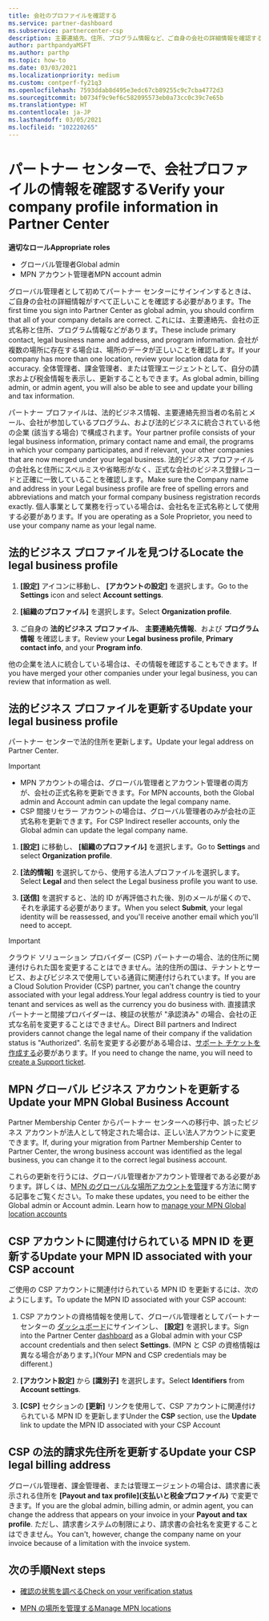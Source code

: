 ```yaml
---
title: 会社のプロファイルを確認する
ms.service: partner-dashboard
ms.subservice: partnercenter-csp
description: 主要連絡先、住所、プログラム情報など、ご自身の会社の詳細情報を確認する方法について説明します。 また、法的住所や請求先住所を更新することもできます。
author: parthpandyaMSFT
ms.author: parthp
ms.topic: how-to
ms.date: 03/03/2021
ms.localizationpriority: medium
ms.custom: contperf-fy21q3
ms.openlocfilehash: 7593ddab8d495e3edc67cb89255c9c7cba4772d3
ms.sourcegitcommit: b0734f9c9ef6c582095573eb0a73cc0c39c7e65b
ms.translationtype: HT
ms.contentlocale: ja-JP
ms.lasthandoff: 03/05/2021
ms.locfileid: "102220265"
---
```

# <a name="verify-your-company-profile-information-in-partner-center"></a><span data-ttu-id="95bef-104">パートナー センターで、会社プロファイルの情報を確認する</span><span class="sxs-lookup"><span data-stu-id="95bef-104">Verify your company profile information in Partner Center</span></span>

<span data-ttu-id="95bef-105">**適切なロール**</span><span class="sxs-lookup"><span data-stu-id="95bef-105">**Appropriate roles**</span></span>

- <span data-ttu-id="95bef-106">グローバル管理者</span><span class="sxs-lookup"><span data-stu-id="95bef-106">Global admin</span></span>
- <span data-ttu-id="95bef-107">MPN アカウント管理者</span><span class="sxs-lookup"><span data-stu-id="95bef-107">MPN account admin</span></span>

<span data-ttu-id="95bef-108">グローバル管理者として初めてパートナー センターにサインインするときは、ご自身の会社の詳細情報がすべて正しいことを確認する必要があります。</span><span class="sxs-lookup"><span data-stu-id="95bef-108">The first time you sign into Partner Center as global admin, you should confirm that all of your company details are correct.</span></span> <span data-ttu-id="95bef-109">これには、主要連絡先、会社の正式名称と住所、プログラム情報などがあります。</span><span class="sxs-lookup"><span data-stu-id="95bef-109">These include primary contact, legal business name and address, and program information.</span></span> <span data-ttu-id="95bef-110">会社が複数の場所に存在する場合は、場所のデータが正しいことを確認します。</span><span class="sxs-lookup"><span data-stu-id="95bef-110">If your company has more than one location, review your location data for accuracy.</span></span> <span data-ttu-id="95bef-111">全体管理者、課金管理者、または管理エージェントとして、自分の請求および税金情報を表示し、更新することもできます。</span><span class="sxs-lookup"><span data-stu-id="95bef-111">As global admin, billing admin, or admin agent, you will also be able to see and update your billing and tax information.</span></span>

<span data-ttu-id="95bef-112">パートナー プロファイルは、法的ビジネス情報、主要連絡先担当者の名前とメール、会社が参加しているプログラム、および法的ビジネスに統合されている他の企業 (該当する場合) で構成されます。</span><span class="sxs-lookup"><span data-stu-id="95bef-112">Your partner profile consists of your legal business information, primary contact name and email, the programs in which your company participates, and if relevant, your other companies that are now merged under your legal business.</span></span> <span data-ttu-id="95bef-113">法的ビジネス プロファイルの会社名と住所にスペルミスや省略形がなく、正式な会社のビジネス登録レコードと正確に一致していることを確認します。</span><span class="sxs-lookup"><span data-stu-id="95bef-113">Make sure the Company name and address in your Legal business profile are free of spelling errors and abbreviations and match your formal company business registration records exactly.</span></span> <span data-ttu-id="95bef-114">個人事業として業務を行っている場合は、会社名を正式名称として使用する必要があります。</span><span class="sxs-lookup"><span data-stu-id="95bef-114">If you are operating as a Sole Proprietor, you need to use your company name as your legal name.</span></span>



## <a name="locate-the-legal-business-profile"></a><span data-ttu-id="95bef-115">法的ビジネス プロファイルを見つける</span><span class="sxs-lookup"><span data-stu-id="95bef-115">Locate the legal business profile</span></span>

1. <span data-ttu-id="95bef-116">**[設定]** アイコンに移動し、 **[アカウントの設定]** を選択します。</span><span class="sxs-lookup"><span data-stu-id="95bef-116">Go to the **Settings** icon and select **Account settings**.</span></span>
 
1. <span data-ttu-id="95bef-117">**[組織のプロファイル]** を選択します。</span><span class="sxs-lookup"><span data-stu-id="95bef-117">Select **Organization profile**.</span></span> 

2. <span data-ttu-id="95bef-118">ご自身の **法的ビジネス プロファイル**、 **主要連絡先情報**、および **プログラム情報** を確認します。</span><span class="sxs-lookup"><span data-stu-id="95bef-118">Review your **Legal business profile**, **Primary contact info**, and your **Program info**.</span></span>

<span data-ttu-id="95bef-119">他の企業を法人に統合している場合は、その情報を確認することもできます。</span><span class="sxs-lookup"><span data-stu-id="95bef-119">If you have merged your other companies under your legal business, you can review that information as well.</span></span> 

## <a name="update-your-legal-business-profile"></a><span data-ttu-id="95bef-120">法的ビジネス プロファイルを更新する</span><span class="sxs-lookup"><span data-stu-id="95bef-120">Update your legal business profile</span></span>

<span data-ttu-id="95bef-121">パートナー センターで法的住所を更新します。</span><span class="sxs-lookup"><span data-stu-id="95bef-121">Update your legal address on Partner Center.</span></span>

>[!Important]
>- <span data-ttu-id="95bef-122">MPN アカウントの場合は、グローバル管理者とアカウント管理者の両方が、会社の正式名称を更新できます。</span><span class="sxs-lookup"><span data-stu-id="95bef-122">For MPN accounts, both the Global admin and Account admin can update the legal company name.</span></span>
>- <span data-ttu-id="95bef-123">CSP 間接リセラー アカウントの場合は、グローバル管理者のみが会社の正式名称を更新できます。</span><span class="sxs-lookup"><span data-stu-id="95bef-123">For CSP Indirect reseller accounts, only the Global admin can update the legal company name.</span></span> 

1. <span data-ttu-id="95bef-124">**[設定]** に移動し、 **[組織のプロファイル]** を選択します。</span><span class="sxs-lookup"><span data-stu-id="95bef-124">Go to **Settings** and select **Organization profile**.</span></span>

2. <span data-ttu-id="95bef-125">**[法的情報]** を選択してから、使用する法人プロファイルを選択します。</span><span class="sxs-lookup"><span data-stu-id="95bef-125">Select **Legal**  and then select the Legal business profile you want to use.</span></span>
 
1. <span data-ttu-id="95bef-126">**[送信]** を選択すると、法的 ID が再評価された後、別のメールが届くので、それを承諾する必要があります。</span><span class="sxs-lookup"><span data-stu-id="95bef-126">When you select **Submit**, your legal identity will be reassessed, and you'll receive another email which you'll need to accept.</span></span>

>[!Important]
><span data-ttu-id="95bef-127">クラウド ソリューション プロバイダー (CSP) パートナーの場合、法的住所に関連付けられた国を変更することはできません。法的住所の国は、テナントとサービス、およびビジネスで使用している通貨に関連付けられています。</span><span class="sxs-lookup"><span data-stu-id="95bef-127">If you are a Cloud Solution Provider (CSP) partner, you can't change the country associated with your legal address.Your legal address country is tied to your tenant and services as well as the currency you do business with.</span></span> <span data-ttu-id="95bef-128">直接請求パートナーと間接プロバイダーは、検証の状態が "承認済み" の場合、会社の正式な名前を変更することはできません。</span><span class="sxs-lookup"><span data-stu-id="95bef-128">Direct Bill partners and Indirect providers cannot change the legal name of their company if the validation status is "Authorized".</span></span> <span data-ttu-id="95bef-129">名前を変更する必要がある場合は、[サポート チケットを作成する](https://partner.microsoft.com/dashboard/support/servicerequests/create?stage=2&topicid=eb74583c-61b3-2124-bffc-00920e0ae772)必要があります。</span><span class="sxs-lookup"><span data-stu-id="95bef-129">If you need to change the name, you will need to [create a Support ticket](https://partner.microsoft.com/dashboard/support/servicerequests/create?stage=2&topicid=eb74583c-61b3-2124-bffc-00920e0ae772).</span></span>


## <a name="update-your-mpn-global-business-account"></a><span data-ttu-id="95bef-130">MPN グローバル ビジネス アカウントを更新する</span><span class="sxs-lookup"><span data-stu-id="95bef-130">Update your MPN Global Business Account</span></span>

<span data-ttu-id="95bef-131">Partner Membership Center からパートナー センターへの移行中、誤ったビジネス アカウントが法人として特定された場合は、正しい法人アカウントに変更できます。</span><span class="sxs-lookup"><span data-stu-id="95bef-131">If, during your migration from Partner Membership Center to Partner Center, the wrong business account was identified as the legal business, you can change it to the correct legal business account.</span></span>

<span data-ttu-id="95bef-132">これらの更新を行うには、グローバル管理者かアカウント管理者である必要があります。詳しくは、[MPN のグローバルな場所アカウントを管理](manage-locations.md)する方法に関する記事をご覧ください。</span><span class="sxs-lookup"><span data-stu-id="95bef-132">To make these updates, you need to be either the Global admin or Account admin. Learn how to [manage your MPN Global location accounts](manage-locations.md)</span></span>


## <a name="update-your-mpn-id-associated-with-your-csp-account"></a><span data-ttu-id="95bef-133">CSP アカウントに関連付けられている MPN ID を更新する</span><span class="sxs-lookup"><span data-stu-id="95bef-133">Update your MPN ID associated with your CSP account</span></span>

<span data-ttu-id="95bef-134">ご使用の CSP アカウントに関連付けられている MPN ID を更新するには、次のようにします。</span><span class="sxs-lookup"><span data-stu-id="95bef-134">To update the MPN ID associated with your CSP account:</span></span>

1. <span data-ttu-id="95bef-135">CSP アカウントの資格情報を使用して、グローバル管理者としてパートナー センターの [ダッシュボード](https://partner.microsoft.com/dashboard/home)にサインインし、 **[設定]** を選択します。</span><span class="sxs-lookup"><span data-stu-id="95bef-135">Sign into the Partner Center [dashboard](https://partner.microsoft.com/dashboard/home) as a Global admin with your CSP account credentials and then select **Settings**.</span></span> <span data-ttu-id="95bef-136">(MPN と CSP の資格情報は異なる場合があります。)</span><span class="sxs-lookup"><span data-stu-id="95bef-136">(Your MPN and CSP credentials may be different.)</span></span>
 
1. <span data-ttu-id="95bef-137">**[アカウント設定]** から **[識別子]** を選択します。</span><span class="sxs-lookup"><span data-stu-id="95bef-137">Select **Identifiers** from **Account settings**.</span></span>

1. <span data-ttu-id="95bef-138">**[CSP]** セクションの **[更新]** リンクを使用して、CSP アカウントに関連付けられている MPN ID を更新します</span><span class="sxs-lookup"><span data-stu-id="95bef-138">Under the **CSP** section, use the **Update** link to update the MPN ID associated with your CSP Account</span></span> 


## <a name="update-your-csp-legal-billing-address"></a><span data-ttu-id="95bef-139">CSP の法的請求先住所を更新する</span><span class="sxs-lookup"><span data-stu-id="95bef-139">Update your CSP legal billing address</span></span>

<span data-ttu-id="95bef-140">グローバル管理者、課金管理者、または管理エージェントの場合は、請求書に表示される住所を **[Payout and tax profile]\(支払いと税金プロファイル\)** で変更できます。</span><span class="sxs-lookup"><span data-stu-id="95bef-140">If you are the global admin, billing admin, or admin agent, you can change the address that appears on your invoice in your **Payout and tax profile**.</span></span> <span data-ttu-id="95bef-141">ただし、請求書システムの制限により、請求書の会社名を変更することはできません。</span><span class="sxs-lookup"><span data-stu-id="95bef-141">You can't, however, change the company name on your invoice because of a limitation with the invoice system.</span></span>



## <a name="next-steps"></a><span data-ttu-id="95bef-142">次の手順</span><span class="sxs-lookup"><span data-stu-id="95bef-142">Next steps</span></span>

- [<span data-ttu-id="95bef-143">確認の状態を調べる</span><span class="sxs-lookup"><span data-stu-id="95bef-143">Check on your verification status</span></span>](verification-responses.md)

- [<span data-ttu-id="95bef-144">MPN の場所を管理する</span><span class="sxs-lookup"><span data-stu-id="95bef-144">Manage MPN locations</span></span>](manage-locations.md)
